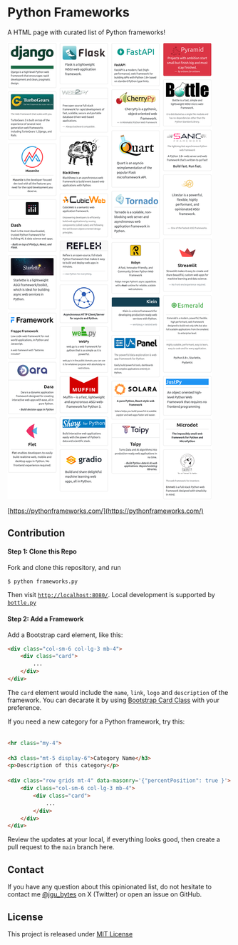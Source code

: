 # Python Frameworks

A HTML page with curated list of Python frameworks!


[![image](static/image/screenshot.png)](https://pythonframeworks.com/)

[https://pythonframeworks.com/](https://pythonframeworks.com/)


## Contribution

#### Step 1: Clone this Repo

Fork and clone this repository, and run

```bash
$ python frameworks.py
```

Then visit [`http://localhost:8080/`](http://localhost:8080/). Local development is supported by [`bottle.py`](https://bottlepy.org/)


#### Step 2: Add a Framework

Add a Bootstrap card element, like this:
```html
<div class="col-sm-6 col-lg-3 mb-4">
    <div class="card">
        ...
    </div>
</div>
```
The `card` element would include the `name`, `link`, `logo` and `description` of the framework.
You can decarate it by using [Bootstrap Card Class](https://getbootstrap.com/docs/5.0/components/card/) with your preference.

If you need a new category for a Python framework, try this:

```html

<hr class="my-4">

<h3 class="mt-5 display-6">Category Name</h3>
<p>Description of this category</p>

<div class="row grids mt-4" data-masonry='{"percentPosition": true }'>
    <div class="col-sm-6 col-lg-3 mb-4">
        <div class="card">
            ...
        </div>
    </div>
</div>
```

Review the updates at your local, if everything looks good, then create a pull request to the `main` branch here.



## Contact

If you have any question about this opinionated list, do not hesitate to contact me [@jgu_bytes](https://twitter.com/jgu_bytes) on X (Twitter) or open an issue on GitHub.


## License

This project is released under [MIT License](LICENSE)
